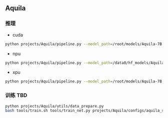 

## Aquila
### 推理
- cuda

```bash
python projects/Aquila/pipeline.py --model_path=/root/models/Aquila-7B --mode=huggingface
```

- npu

```bash
python projects/Aquila/pipeline.py --model_path=/data0/hf_models/Aquila-7B --mode=huggingface --device=npu
```

- xpu

```bash
python projects/Aquila/pipeline.py --model_path=/root/models/Aquila-7B --mode=huggingface --device=xpu
```

### 训练 TBD
```bash
python projects/Aquila/utils/data_prepare.py
bash tools/train.sh tools/train_net.py projects/Aquila/configs/aquila_sft.py 1
```
